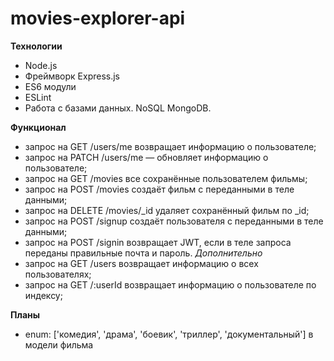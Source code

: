 # movies-explorer-api

**Технологии**
* Node.js
* Фреймворк Express.js
* ES6 модули
* ESLint
* Работа с базами данных. NoSQL MongoDB.

**Функционал**
* запрос на GET /users/me возвращает информацию о пользователе;
*	запрос на PATCH /users/me — обновляет информацию о пользователе;
*	запрос на GET /movies все сохранённые пользователем фильмы;
*	запрос на POST /movies создаёт фильм с переданными в теле данными;
*	запрос на DELETE /movies/_id удаляет сохранённый фильм по _id;
*	запрос на POST /signup создаёт пользователя с переданными в теле данными;
*	запрос на POST /signin возвращает JWT, если в теле запроса переданы правильные почта и пароль.
*Дополнительно*
* запрос на GET /users возвращает информацию о всех пользователях;
* запрос на GET /:userId возвращает информацию о пользователе по индексу;

**Планы**
* enum: ['комедия', 'драма', 'боевик', 'триллер', 'документальный'] в модели фильма
